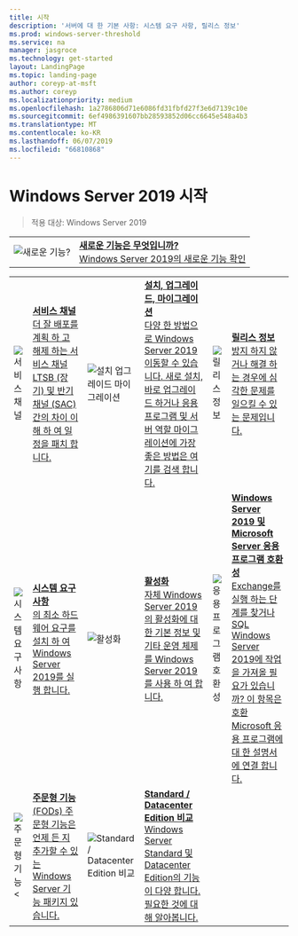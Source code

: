 ```yaml
---
title: 시작
description: '서버에 대 한 기본 사항: 시스템 요구 사항, 릴리스 정보'
ms.prod: windows-server-threshold
ms.service: na
manager: jasgroce
ms.technology: get-started
layout: LandingPage
ms.topic: landing-page
author: coreyp-at-msft
ms.author: coreyp
ms.localizationpriority: medium
ms.openlocfilehash: 1a2786806d71e6086fd31fbfd27f3e6d7139c10e
ms.sourcegitcommit: 6ef4986391607bb28593852d06cc6645e548a4b3
ms.translationtype: MT
ms.contentlocale: ko-KR
ms.lasthandoff: 06/07/2019
ms.locfileid: "66810868"
---
```

# <a name="get-started-with-windows-server-2019"></a>Windows Server 2019 시작

>적용 대상: Windows Server 2019

|       |       |
|   -   |   -   |
| ![새로운 기능?](./media/i-whats-new.svg) | [**새로운 기능은 무엇입니까?**  <br>Windows Server 2019의 새로운 기능 확인](whats-new-19.md)|

|       |        |        |     |       |        |
|   -   |   -    |   -    |  -  |  -    |   -    |
| ![서비스 채널](./media/i-get-started.svg)  | [**서비스 채널**<br>더 잘 배포를 계획 하 고 해제 하는 서비스 채널 LTSB (장기) 및 반기 채널 (SAC) 간의 차이 이해 하 여 일정을 패치 합니다.](servicing-channels-19.md)  | ![설치 업그레이드 마이그레이션](./media/i-get-started.svg) | [**설치, 업그레이드, 마이그레이션** <br>다양 한 방법으로 Windows Server 2019 이동할 수 있습니다. 새로 설치, 바로 업그레이드 하거나 응용 프로그램 및 서버 역할 마이그레이션에 가장 좋은 방법은 여기를 검색 합니다.](install-upgrade-migrate-19.md)  | ![릴리스 정보](./media/i-get-started.svg) |[**릴리스 정보**<br>방지 하지 않거나 해결 하는 경우에 심각한 문제를 일으킬 수 있는 문제입니다.](rel-notes-19.md)   |
| ![시스템 요구 사항](./media/i-get-started.svg) | [**시스템 요구 사항**<br>의 최소 하드웨어 요구를 설치 하 여 Windows Server 2019를 실행 합니다.](sys-reqs-19.md) |  ![활성화](./media/i-get-started.svg)|[**활성화**<br>자체 Windows Server 2019의 활성화에 대 한 기본 정보 및 기타 운영 체제를 Windows Server 2019를 사용 하 여 합니다.](activation-19.md)  |  ![응용 프로그램 호환성](./media/i-get-started.svg)|[**Windows Server 2019 및 Microsoft Server 응용 프로그램 호환성**<br>Exchange를 실행 하는 단계를 찾거나 SQL Windows Server 2019에 작업을 가져올 필요가 있습니까? 이 항목은 호환 Microsoft 응용 프로그램에 대 한 설명서에 연결 합니다.](app-compat-19.md) |
| ![주문형 기능 <](./media/i-get-started.svg) | [**주문형 기능**<br>(FODs) 주문형 기능은 언제 든 지 추가할 수 있는 Windows Server 기능 패키지 있습니다.](install-fod-19.md) |  ![Standard / Datacenter Edition 비교](./media/i-get-started.svg) | [**Standard / Datacenter Edition 비교**<br>Windows Server Standard 및 Datacenter Edition의 기능이 다양 합니다. 필요한 것에 대해 알아봅니다.](editions-comparison-19.md) |
